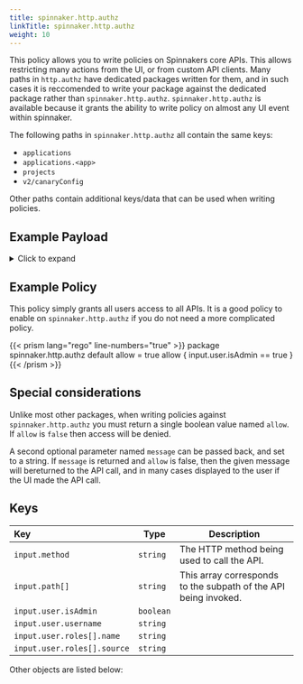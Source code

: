 ```yaml
---
title: spinnaker.http.authz
linkTitle: spinnaker.http.authz
weight: 10
---
```


This policy allows you to write policies on Spinnakers core APIs. This allows restricting many actions from the UI, or from custom API clients. Many paths in `http.authz` have dedicated packages written for them, and in such cases it is reccomended to write your package against the dedicated package rather than `spinnaker.http.authz`. `spinnaker.http.authz` is available because it grants the ability to write policy on almost any UI event within spinnaker.

The following paths in `spinnaker.http.authz` all contain the same keys:

 - `applications`
 - `applications.<app>`
 - `projects`
 - `v2/canaryConfig`

Other paths contain additional keys/data that can be used when writing policies.

## Example Payload

<details><summary>Click to expand</summary>

```json
{
  "input": {
    "method": "GET",
    "path": [
      "applications"
    ],
    "user": {
      "isAdmin": false,
      "roles": [
        {
          "name": "armory-io",
          "source": "GITHUB_TEAMS"
        },
        {
          "name": "productmanagers",
          "source": "GITHUB_TEAMS"
        }
      ],
      "username": "myUserName"
    }
  }
}
```
</details>

## Example Policy

This policy simply grants all users access to all APIs. It is a good policy to enable on `spinnaker.http.authz` if you do not need a more complicated policy.

{{< prism lang="rego" line-numbers="true" >}}
package spinnaker.http.authz
default allow = true
allow {
    input.user.isAdmin == true
}
{{< /prism >}}

## Special considerations

Unlike most other packages, when writing policies against `spinnaker.http.authz` you must return a single boolean value named `allow`. If `allow` is `false` then access will be denied.

A second optional parameter named `message` can be passed back, and set to a string. If `message` is returned and `allow` is false, then the given message will bereturned to the API call, and in many cases displayed to the user if the UI made the API call.

 ## Keys

| Key                         | Type      | Description                                                     |
| :-------------------------- | --------- | --------------------------------------------------------------- |
| `input.method`              | `string`  | The HTTP method being used to call the API.                     |
| `input.path[]`              | `string`  | This array corresponds to the subpath of the API being invoked. |
| `input.user.isAdmin`        | `boolean` |                                                                 |
| `input.user.username`       | `string`  |                                                                 |
| `input.user.roles[].name`   | `string`  |                                                                 |
| `input.user.roles[].source` | `string`  |                                                                 |

Other objects are listed below:
